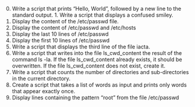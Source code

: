 0. Write a script that prints “Hello, World”, followed by a new line to the standard output.        1. Write a script that displays a confused smiley.
2. Display the content of the /etc/passwd file.
3. Display the content of /etc/passwd and /etc/hosts
4. Display the last 10 lines of /etc/passwd
5. Display the first 10 lines of /etc/passwd
6. Write a script that displays the third line of the file iacta.
8. Write a script that writes into the file ls_cwd_content the result of the command ls -la. If the file ls_cwd_content already exists, it should be overwritten. If the file ls_cwd_content does not exist, create it.
10. Write a script that counts the number of directories and sub-directories in the current directory.
13. Create a script that takes a list of words as input and prints only words that appear exactly once.
14. Display lines containing the pattern “root” from the file /etc/passwd

